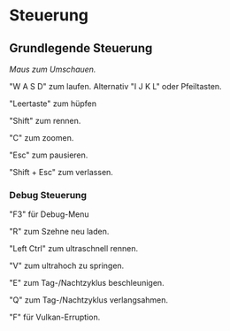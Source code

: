 # Steuerung

## Grundlegende Steuerung
*Maus zum Umschauen.*

"W A S D" zum laufen. Alternativ "I J K L" oder Pfeiltasten.

"Leertaste" zum hüpfen

"Shift" zum rennen.

"C" zum zoomen.

"Esc" zum pausieren.

"Shift + Esc" zum verlassen.

### Debug Steuerung
"F3" für Debug-Menu

"R" zum Szehne neu laden.

"Left Ctrl" zum ultraschnell rennen.

"V" zum ultrahoch zu springen.

"E" zum Tag-/Nachtzyklus beschleunigen.

"Q" zum Tag-/Nachtzyklus verlangsahmen.

"F" für Vulkan-Erruption.
